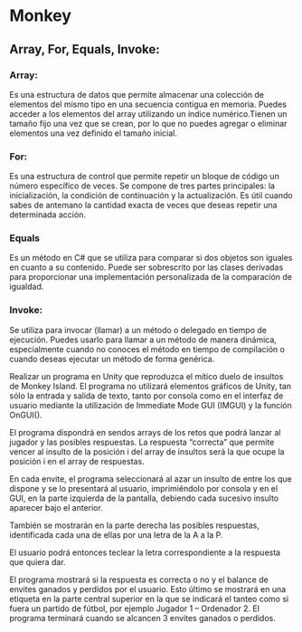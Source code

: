 # Monkey

## Array, For, Equals, Invoke:

### Array:
Es una estructura de datos que permite almacenar una colección de elementos del mismo tipo en una secuencia contigua en memoria. Puedes acceder a los elementos del array utilizando un índice numérico.Tienen un tamaño fijo una vez que se crean, por lo que no puedes agregar o eliminar elementos una vez definido el tamaño inicial.

### For:
Es una estructura de control que permite repetir un bloque de código un número específico de veces. Se compone de tres partes principales: la inicialización, la condición de continuación y la actualización. Es útil cuando sabes de antemano la cantidad exacta de veces que deseas repetir una determinada acción.

### Equals
Es un método en C# que se utiliza para comparar si dos objetos son iguales en cuanto a su contenido. Puede ser sobrescrito por las clases derivadas para proporcionar una implementación personalizada de la comparación de igualdad.

### Invoke:
Se utiliza para invocar (llamar) a un método o delegado en tiempo de ejecución. Puedes usarlo para llamar a un método de manera dinámica, especialmente cuando no conoces el método en tiempo de compilación o cuando deseas ejecutar un método de forma genérica. 


Realizar un programa en Unity que reproduzca el mítico duelo de insultos de Monkey Island. El
programa no utilizará elementos gráficos de Unity, tan sólo la entrada y salida de texto, tanto por
consola como en el interfaz de usuario mediante la utilización de Immediate Mode GUI (IMGUI) y
la función OnGUI().

El programa dispondrá en sendos arrays de los retos que podrá lanzar al jugador y las posibles
respuestas. La respuesta “correcta” que permite vencer al insulto de la posición i del array de
insultos será la que ocupe la posición i en el array de respuestas.

En cada envite, el programa seleccionará al azar un insulto de entre los que dispone y se lo
presentará al usuario, imprimiéndolo por consola y en el GUI, en la parte izquierda de la pantalla,
debiendo cada sucesivo insulto aparecer bajo el anterior.

También se mostrarán en la parte derecha las posibles respuestas, identificada cada una de ellas por
una letra de la A a la P.

El usuario podrá entonces teclear la letra correspondiente a la respuesta que quiera dar.

El programa mostrará si la respuesta es correcta o no y el balance de envites ganados y perdidos por
el usuario. Esto último se mostrará en una etiqueta en la parte central superior en la que se indicará
el tanteo como si fuera un partido de fútbol, por ejemplo Jugador 1 – Ordenador 2. El programa
terminará cuando se alcancen 3 envites ganados o perdidos.

